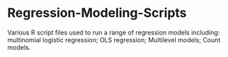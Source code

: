 # Regression-Modeling-Scripts
Various R script files used to run a range of regression models including: multinomial logistic regression; OLS regression; Multilevel models; Count models. 
